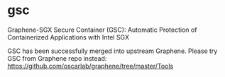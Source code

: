 # gsc
Graphene-SGX Secure Container (GSC): Automatic Protection of Containerized Applications with Intel SGX

GSC has been successfully merged into upstream Graphene. Please try GSC from Graphene repo instead: https://github.com/oscarlab/graphene/tree/master/Tools
